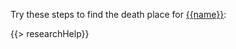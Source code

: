 Try these steps to find the death place for [{{name}}](https://familysearch.org/tree/#view=ancestor&person={{pid}}):

{{> researchHelp}}